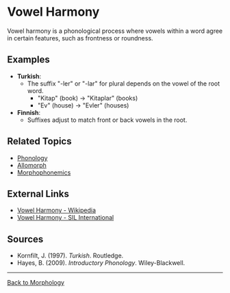 # Vowel Harmony

Vowel harmony is a phonological process where vowels within a word agree in certain features, such as frontness or roundness.

## Examples

- **Turkish**:
  - The suffix "-ler" or "-lar" for plural depends on the vowel of the root word.
    - "Kitap" (book) → "Kitaplar" (books)
    - "Ev" (house) → "Evler" (houses)
- **Finnish**:
  - Suffixes adjust to match front or back vowels in the root.

## Related Topics

- [Phonology](../../Phonology/README.md)
- [Allomorph](Allomorph.md)
- [Morphophonemics](Morphophonemics.md)

## External Links

- [Vowel Harmony - Wikipedia](https://en.wikipedia.org/wiki/Vowel_harmony)
- [Vowel Harmony - SIL International](https://glossary.sil.org/term/vowel-harmony)

## Sources

- Kornfilt, J. (1997). *Turkish*. Routledge.
- Hayes, B. (2009). *Introductory Phonology*. Wiley-Blackwell.

---

[Back to Morphology](../README.md)
